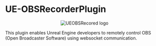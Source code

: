 # UE-OBSRecorderPlugin

<p align="center">
  <img src="https://github.com/St-Martin-Studios/UE-OBSRecorderPlugin/blob/main/Content/UEOBSRecorder.png?raw=true" alt="UEOBSRecored logo"/>
</p>
This plugin enables Unreal Engine developers to remotely control OBS (Open Broadcaster Software) using websocket communication.
